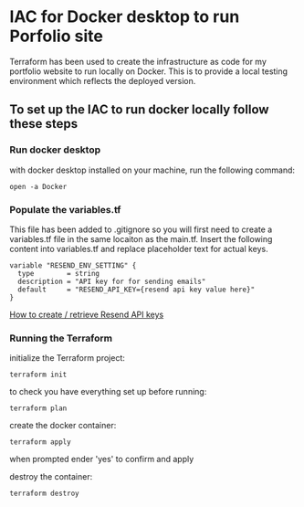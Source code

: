 # IAC for Docker desktop to run Porfolio site
Terraform has been used to create the infrastructure as code for my portfolio website to run locally on Docker. This is to provide a local testing environment which reflects the deployed version.

## To set up the IAC to run docker locally follow these steps

### Run docker desktop
with docker desktop installed on your machine, run the following command:
```
open -a Docker
```
### Populate the variables.tf

This file has been added to .gitignore so you will first need to create a variables.tf file in the same locaiton as the main.tf. Insert the following content into variables.tf and replace placeholder text for actual keys.

```
variable "RESEND_ENV_SETTING" {
  type        = string
  description = "API key for for sending emails"
  default     = "RESEND_API_KEY={resend api key value here}"
}
```

[How to create / retrieve Resend API keys](https://resend.com/docs/dashboard/api-keys/introduction)

### Running the Terraform

initialize the Terraform project:
```
terraform init
```

to check you have everything set up before running:
```
terraform plan
```

create the docker container:
```
terraform apply
```
when prompted ender 'yes' to confirm and apply

destroy the container:
```
terraform destroy
```

